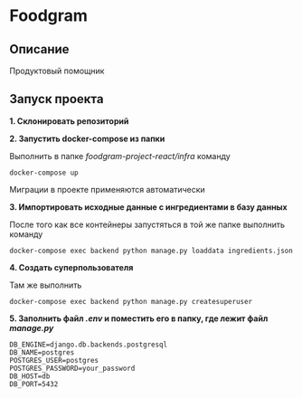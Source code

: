 # Foodgram
## Описание

Продуктовый помощник

## Запуск проекта

**1. Склонировать репозиторий**

**2. Запустить docker-compose из папки**

Выполнить в папке _foodgram-project-react/infra_ команду

```
docker-compose up
```
Миграции в проекте применяются автоматически

**3. Импортировать исходные данные с ингредиентами в базу данных**

После того как все контейнеры запустяться в той же папке выполнить команду
```
docker-compose exec backend python manage.py loaddata ingredients.json
```
**4. Создать суперпользователя**

Там же выполнить

```
docker-compose exec backend python manage.py createsuperuser
```

**5. Заполнить файл _.env_ и поместить его в папку, где лежит файл _manage.py_**

```
DB_ENGINE=django.db.backends.postgresql
DB_NAME=postgres
POSTGRES_USER=postgres
POSTGRES_PASSWORD=your_password
DB_HOST=db
DB_PORT=5432
```

